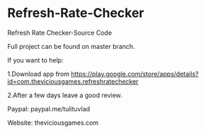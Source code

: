 # Refresh-Rate-Checker
Refresh Rate Checker-Source Code

Full project can be found on master branch.

If you want to help:

1.Download app from https://play.google.com/store/apps/details?id=com.theviciousgames.refreshratechecker

2.After a few days leave a good review.

Paypal: paypal.me/tulituvlad

Website: theviciousgames.com
